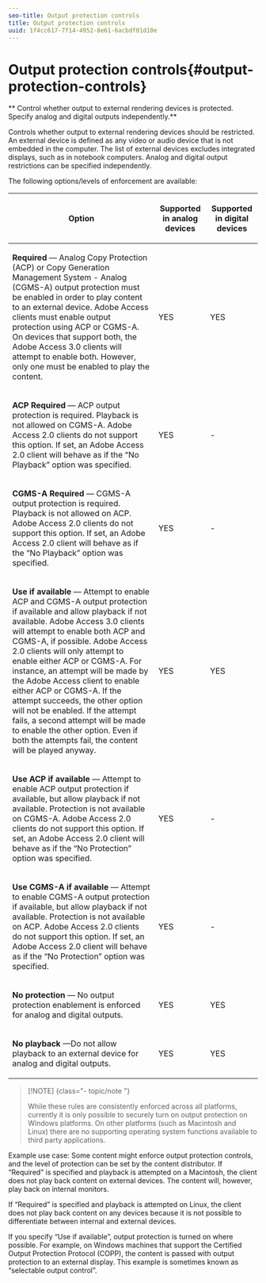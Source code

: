 ```yaml
---
seo-title: Output protection controls
title: Output protection controls
uuid: 1f4cc617-7f14-4952-8e61-6acbdf01d10e
---
```


# Output protection controls{#output-protection-controls}

** Control whether output to external rendering devices is protected. Specify analog and digital outputs independently.**

Controls whether output to external rendering devices should be restricted. An external device is defined as any video or audio device that is not embedded in the computer. The list of external devices excludes integrated displays, such as in notebook computers. Analog and digital output restrictions can be specified independently.

The following options/levels of enforcement are available: 

<table frame="all" colsep="0" rowsep="1" id="adobetable_fvw_5fx_n4"> 
 <thead class="- topic/thead "> 
  <tr rowsep="1" class="- topic/row "> 
   <th colname="1" class="- topic/entry entry"> <p class="- topic/p ">Option </p> </th> 
   <th colname="2" class="- topic/entry entry"> <p class="- topic/p ">Supported in analog devices </p> </th> 
   <th colname="3" class="- topic/entry entry"> <p class="- topic/p ">Supported in digital devices </p> </th> 
  </tr> 
 </thead>
 <tbody class="- topic/tbody "> 
  <tr rowsep="1" class="- topic/row "> 
   <td colname="1" class="- topic/entry "> <p class="- topic/p "><b class="+ topic/ph hi-d/b ">Required</b> — Analog Copy Protection (ACP) or Copy Generation Management System - Analog (CGMS-A) output protection must be enabled in order to play content to an external device. Adobe Access clients must enable output protection using ACP or CGMS-A. On devices that support both, the Adobe Access 3.0 clients will attempt to enable both. However, only one must be enabled to play the content. </p> </td> 
   <td colname="2" class="- topic/entry "> <p class="- topic/p ">YES </p> </td> 
   <td colname="3" class="- topic/entry "> <p class="- topic/p ">YES </p> </td> 
  </tr> 
  <tr rowsep="1" class="- topic/row "> 
   <td colname="1" class="- topic/entry "> <p class="- topic/p "><b class="+ topic/ph hi-d/b ">ACP Required</b> — ACP output protection is required. Playback is not allowed on CGMS-A. Adobe Access 2.0 clients do not support this option. If set, an Adobe Access 2.0 client will behave as if the “No Playback” option was specified. </p> </td> 
   <td colname="2" class="- topic/entry "> <p class="- topic/p ">YES </p> </td> 
   <td colname="3" class="- topic/entry "> <p class="- topic/p ">- </p> </td> 
  </tr> 
  <tr rowsep="1" class="- topic/row "> 
   <td colname="1" class="- topic/entry "> <p class="- topic/p "><b class="+ topic/ph hi-d/b ">CGMS-A Required</b> — CGMS-A output protection is required. Playback is not allowed on ACP. Adobe Access 2.0 clients do not support this option. If set, an Adobe Access 2.0 client will behave as if the “No Playback” option was specified. </p> </td> 
   <td colname="2" class="- topic/entry "> <p class="- topic/p ">YES </p> </td> 
   <td colname="3" class="- topic/entry "> <p class="- topic/p ">- </p> </td> 
  </tr> 
  <tr rowsep="1" class="- topic/row "> 
   <td colname="1" class="- topic/entry "> <p class="- topic/p "><b class="+ topic/ph hi-d/b ">Use if available</b> — Attempt to enable ACP and CGMS-A output protection if available and allow playback if not available. Adobe Access 3.0 clients will attempt to enable both ACP and CGMS-A, if possible. Adobe Access 2.0 clients will only attempt to enable either ACP or CGMS-A. For instance, an attempt will be made by the Adobe Access client to enable either ACP or CGMS-A. If the attempt succeeds, the other option will not be enabled. If the attempt fails, a second attempt will be made to enable the other option. Even if both the attempts fail, the content will be played anyway. </p> </td> 
   <td colname="2" class="- topic/entry "> <p class="- topic/p ">YES </p> </td> 
   <td colname="3" class="- topic/entry "> <p class="- topic/p ">YES </p> </td> 
  </tr> 
  <tr rowsep="1" class="- topic/row "> 
   <td colname="1" class="- topic/entry "> <p class="- topic/p "><b class="+ topic/ph hi-d/b ">Use ACP if available</b> — Attempt to enable ACP output protection if available, but allow playback if not available. Protection is not available on CGMS-A. Adobe Access 2.0 clients do not support this option. If set, an Adobe Access 2.0 client will behave as if the “No Protection” option was specified. </p> </td> 
   <td colname="2" class="- topic/entry "> <p class="- topic/p ">YES </p> </td> 
   <td colname="3" class="- topic/entry "> <p class="- topic/p ">- </p> </td> 
  </tr> 
  <tr rowsep="1" class="- topic/row "> 
   <td colname="1" class="- topic/entry "> <p class="- topic/p "><b class="+ topic/ph hi-d/b ">Use CGMS-A if available </b>— Attempt to enable CGMS-A output protection if available, but allow playback if not available. Protection is not available on ACP. Adobe Access 2.0 clients do not support this option. If set, an Adobe Access 2.0 client will behave as if the “No Protection” option was specified. </p> </td> 
   <td colname="2" class="- topic/entry "> <p class="- topic/p ">YES </p> </td> 
   <td colname="3" class="- topic/entry "> <p class="- topic/p ">- </p> </td> 
  </tr> 
  <tr rowsep="1" class="- topic/row "> 
   <td colname="1" class="- topic/entry "> <p class="- topic/p "><b class="+ topic/ph hi-d/b ">No protection</b> — No output protection enablement is enforced for analog and digital outputs. </p> </td> 
   <td colname="2" class="- topic/entry "> <p class="- topic/p ">YES </p> </td> 
   <td colname="3" class="- topic/entry "> <p class="- topic/p ">YES </p> </td> 
  </tr> 
  <tr rowsep="0" class="- topic/row "> 
   <td colname="1" class="- topic/entry "> <p class="- topic/p "><b class="+ topic/ph hi-d/b ">No playback</b> —Do not allow playback to an external device for analog and digital outputs. </p> </td> 
   <td colname="2" class="- topic/entry "> <p class="- topic/p ">YES </p> </td> 
   <td colname="3" class="- topic/entry "> <p class="- topic/p ">YES </p> </td> 
  </tr> 
 </tbody> 
</table>

>[!NOTE] {class="- topic/note "}
>
>While these rules are consistently enforced across all platforms, currently it is only possible to securely turn on output protection on Windows platforms. On other platforms (such as Macintosh and Linux) there are no supporting operating system functions available to third party applications.

Example use case: Some content might enforce output protection controls, and the level of protection can be set by the content distributor. If “Required” is specified and playback is attempted on a Macintosh, the client does not play back content on external devices. The content will, however, play back on internal monitors.

If “Required” is specified and playback is attempted on Linux, the client does not play back content on any devices because it is not possible to differentiate between internal and external devices.

If you specify “Use if available”, output protection is turned on where possible. For example, on Windows machines that support the Certified Output Protection Protocol (COPP), the content is passed with output protection to an external display. This example is sometimes known as “selectable output control”. 
